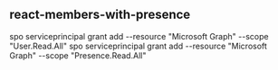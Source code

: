 ## react-members-with-presence

spo serviceprincipal grant add --resource "Microsoft Graph" --scope "User.Read.All"
spo serviceprincipal grant add --resource "Microsoft Graph" --scope "Presence.Read.All"
